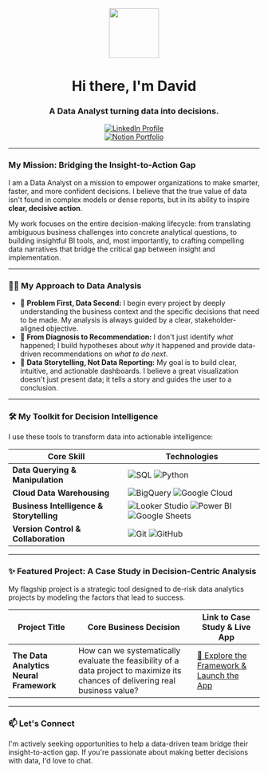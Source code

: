 <div id="header" align="center">
  <img src="https://media.giphy.com/media/M9gbBd9nbDrOTu1Mqx/giphy.gif" width="100"/>
  <h1>Hi there, I'm David</h1>
  <h3>A Data Analyst turning data into decisions.</h3>
</div>

<div align="center">
  <!-- LinkedIn Profile Link -->
  <a href="https://www.linkedin.com/in/david-maundu/" target="_blank">
    <img src="https://img.shields.io/badge/LinkedIn-0077B5?style=for-the-badge&logo=linkedin&logoColor=white" alt="LinkedIn Profile"/>
  </a>
  <br>
  <!-- Notion Portfolio Link -->
  <a href="[Your Notion Portfolio URL]" target="_blank">
    <img src="https://img.shields.io/badge/Portfolio-000000?style=for-the-badge&logo=notion&logoColor=white" alt="Notion Portfolio"/>
  </a>
</div>

---

### My Mission: Bridging the Insight-to-Action Gap

I am a Data Analyst on a mission to empower organizations to make smarter, faster, and more confident decisions. I believe that the true value of data isn't found in complex models or dense reports, but in its ability to inspire **clear, decisive action**.

My work focuses on the entire decision-making lifecycle: from translating ambiguous business challenges into concrete analytical questions, to building insightful BI tools, and, most importantly, to crafting compelling data narratives that bridge the critical gap between insight and implementation.

---

### 👨‍💻 My Approach to Data Analysis

- 🌱 **Problem First, Data Second:** I begin every project by deeply understanding the business context and the specific decisions that need to be made. My analysis is always guided by a clear, stakeholder-aligned objective.
- 🔭 **From Diagnosis to Recommendation:** I don't just identify *what* happened; I build hypotheses about *why* it happened and provide data-driven recommendations on *what to do next*.
- 💬 **Data Storytelling, Not Data Reporting:** My goal is to build clear, intuitive, and actionable dashboards. I believe a great visualization doesn't just present data; it tells a story and guides the user to a conclusion.

---

### 🛠️ My Toolkit for Decision Intelligence

I use these tools to transform data into actionable intelligence:

| Core Skill | Technologies |
|---|---|
| **Data Querying & Manipulation** | ![SQL](https://img.shields.io/badge/SQL-025E8C?style=for-the-badge&logo=sql&logoColor=white) ![Python](https://img.shields.io/badge/Python-3776AB?style=for-the-badge&logo=python&logoColor=white) |
| **Cloud Data Warehousing** | ![BigQuery](https://img.shields.io/badge/BigQuery-4285F4?style=for-the-badge&logo=google-bigquery&logoColor=white) ![Google Cloud](https://img.shields.io/badge/Google_Cloud-4285F4?style=for-the-badge&logo=google-cloud&logoColor=white) |
| **Business Intelligence & Storytelling** | ![Looker Studio](https://img.shields.io/badge/Looker_Studio-4285F4?style=for-the-badge&logo=looker&logoColor=white) ![Power BI](https://img.shields.io/badge/Power_BI-F2C811?style=for-the-badge&logo=power-bi&logoColor=black) ![Google Sheets](https://img.shields.io/badge/Google_Sheets-34A853?style=for-the-badge&logo=google-sheets&logoColor=white) |
| **Version Control & Collaboration** | ![Git](https://img.shields.io/badge/Git-F05032?style=for-the-badge&logo=git&logoColor=white) ![GitHub](https://img.shields.io/badge/GitHub-181717?style=for-the-badge&logo=github&logoColor=white) |

---

### ✨ Featured Project: A Case Study in Decision-Centric Analysis

My flagship project is a strategic tool designed to de-risk data analytics projects by modeling the factors that lead to success.

| Project Title | Core Business Decision | Link to Case Study & Live App |
|---|---|---|
| **The Data Analytics Neural Framework** | How can we systematically evaluate the feasibility of a data project to maximize its chances of delivering real business value? | [🔗 Explore the Framework & Launch the App](link-to-your-new-repo) |

---

### 📫 Let's Connect

I'm actively seeking opportunities to help a data-driven team bridge their insight-to-action gap. If you're passionate about making better decisions with data, I'd love to chat.


